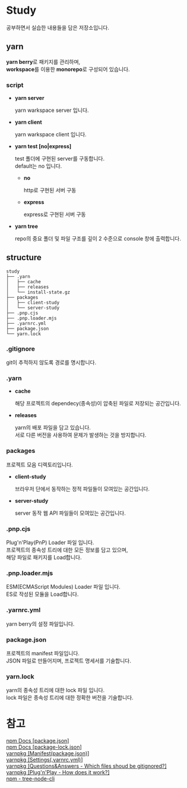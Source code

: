 # Study

공부하면서 실습한 내용들을 담은 저장소입니다.

## yarn

**yarn berry**로 패키지를 관리하며,  
**workspace**를 이용한 **monorepo**로 구성되어 있습니다.

### script

- **yarn server**

  yarn warkspace server 입니다.

- **yarn client**

  yarn warkspace client 입니다.

- **yarn test [no|express]**

  test 폴더에 구현된 server를 구동합니다.  
  default는 no 입니다.

  - **no**

    http로 구현된 서버 구동

  - **express**

    express로 구현된 서버 구동

- **yarn tree**

  repo의 중요 폴더 및 파일 구조를 깊이 2 수준으로 console 창에 출력합니다.

## structure

```
study
├── .yarn
│   ├── cache
│   ├── releases
│   └── install-state.gz
├── packages
│   ├── client-study
│   └── server-study
├── .pnp.cjs
├── .pnp.loader.mjs
├── .yarnrc.yml
├── package.json
└── yarn.lock
```

### .gitignore

git이 추적하지 않도록 경로를 명시합니다.

### .yarn

- **cache**

  해당 프로젝트의 dependecy(종속성)이 압축된 파일로 저장되는 공간입니다.

- **releases**

  yarn의 배포 파일을 담고 있습니다.  
  서로 다른 버전을 사용하여 문제가 발생하는 것을 방지합니다.

### packages

프로젝트 모음 디렉토리입니다.

- **client-study**

  브라우저 단에서 동작하는 정적 파일들이 모여있는 공간입니다.

- **server-study**

  server 동작 웹 API 파일들이 모여있는 공간입니다.

### .pnp.cjs

Plug'n'Play(PnP) Loader 파일 입니다.  
프로젝트의 종속성 트리에 대한 모든 정보를 담고 있으며,  
해당 파일로 패키지를 Load합니다.

### .pnp.loader.mjs

ESM(ECMAScript Modules) Loader 파일 입니다.  
ES로 작성된 모듈을 Load합니다.

### .yarnrc.yml

yarn berry의 설정 파일입니다.

### package.json

프로젝트의 manifest 파일입니다.  
JSON 파일로 만들어지며, 프로젝트 명세서를 기술합니다.

### yarn.lock

yarn의 종속성 트리에 대한 lock 파일 입니다.  
lock 파일은 종속성 트리에 대한 정확한 버전을 기술합니다.

# 참고

[npm Docs [package.json]](https://docs.npmjs.com/cli/v10/configuring-npm/package-json)  
[npm Docs [package-lock.json]](https://docs.npmjs.com/cli/v10/configuring-npm/package-lock-json)  
[yarnpkg [Manifest(package.json)]](https://yarnpkg.com/configuration/manifest)  
[yarnpkg [Settings(.yarnrc.yml)]](https://yarnpkg.com/configuration/yarnrc)  
[yarnpkg [Questions&Answers - Which files shoud be gitignored?]](https://yarnpkg.com/getting-started/qa#which-files-should-be-gitignored)  
[yarnpkg [Plug'n'Play - How does it work?]](https://yarnpkg.com/features/pnp#how-does-it-work)  
[npm - tree-node-cli](https://www.npmjs.com/package/tree-node-cli)
